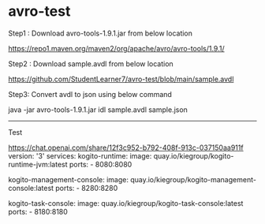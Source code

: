 # avro-test

Step1 : Download avro-tools-1.9.1.jar from below location

https://repo1.maven.org/maven2/org/apache/avro/avro-tools/1.9.1/

Step2 : Download sample.avdl from below location

https://github.com/StudentLearner7/avro-test/blob/main/sample.avdl

Step3: Convert avdl to json using below command

java -jar avro-tools-1.9.1.jar  idl sample.avdl sample.json


---
Test

https://chat.openai.com/share/12f3c952-b792-408f-913c-037150aa911f
version: '3'
services:
  kogito-runtime:
    image: quay.io/kiegroup/kogito-runtime-jvm:latest
    ports:
      - 8080:8080

  kogito-management-console:
    image: quay.io/kiegroup/kogito-management-console:latest
    ports:
      - 8280:8280

  kogito-task-console:
    image: quay.io/kiegroup/kogito-task-console:latest
    ports:
      - 8180:8180

